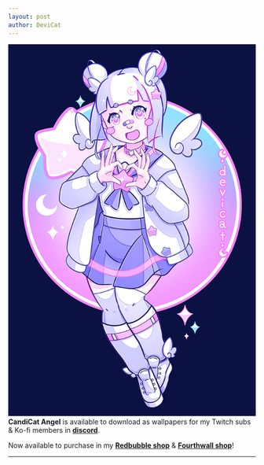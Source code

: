 ```yaml
---
layout: post
author: DeviCat
---
```


![](/img/CandiCatAngel2024.png)
**CandiCat Angel** is available to download as wallpapers for my Twitch subs & Ko-fi members in **[discord](https://discord.com/invite/devicat)**.

Now available to purchase in my **[Redbubble shop](https://devicatoutlet.redbubble.com)** & **[Fourthwall shop](https://devicat-shop.fourthwall.com)**!

---
